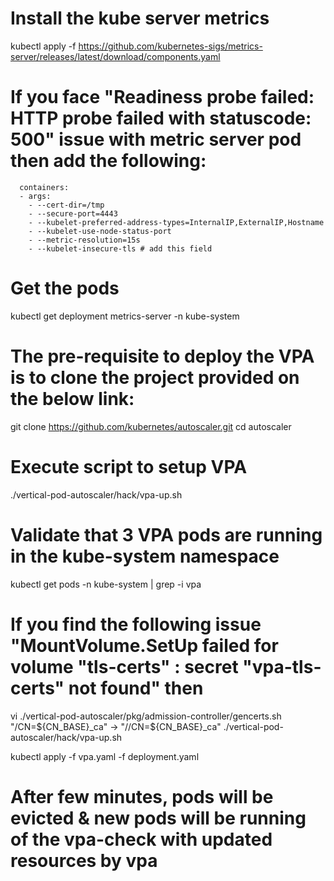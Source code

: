 # Install the kube server metrics
kubectl apply -f https://github.com/kubernetes-sigs/metrics-server/releases/latest/download/components.yaml

# If you face "Readiness probe failed: HTTP probe failed with statuscode: 500" issue with metric server pod then add the following:
      containers:
      - args:
        - --cert-dir=/tmp
        - --secure-port=4443
        - --kubelet-preferred-address-types=InternalIP,ExternalIP,Hostname
        - --kubelet-use-node-status-port
        - --metric-resolution=15s
        - --kubelet-insecure-tls # add this field 

# Get the pods
kubectl get deployment metrics-server -n kube-system

# The pre-requisite to deploy the VPA is to clone the project provided on the below link:
git clone https://github.com/kubernetes/autoscaler.git
cd autoscaler

# Execute script to setup VPA
./vertical-pod-autoscaler/hack/vpa-up.sh

# Validate that 3 VPA pods are running in the kube-system namespace
kubectl get pods -n kube-system | grep -i vpa

# If you find the following issue "MountVolume.SetUp failed for volume "tls-certs" : secret "vpa-tls-certs" not found" then
vi ./vertical-pod-autoscaler/pkg/admission-controller/gencerts.sh
"/CN=${CN_BASE}_ca" -> "//CN=${CN_BASE}_ca"
./vertical-pod-autoscaler/hack/vpa-up.sh

kubectl apply -f vpa.yaml -f deployment.yaml

# After few minutes, pods will be evicted & new pods will be running of the vpa-check with updated resources by vpa



